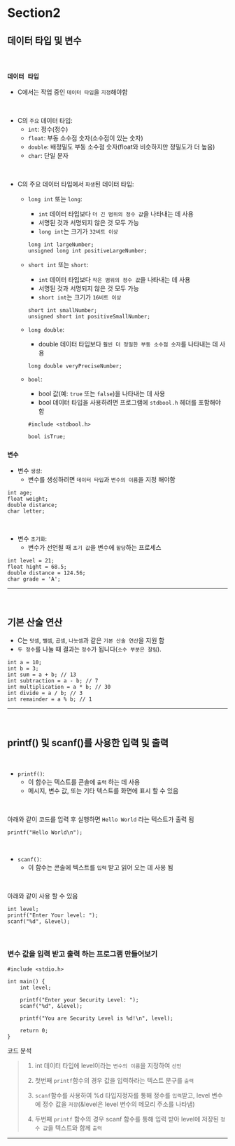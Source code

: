 # Section2

## 데이터 타입 및 변수

</br>

### `데이터 타입`

- C에서는 작업 중인 `데이터 타입`을 `지정`해야함

</br>

- C의 `주요` 데이터 타입:
  - `int`: 정수(정수)
  - `float`: 부동 소수점 숫자(소수점이 있는 숫자)
  - `double`: 배정밀도 부동 소수점 숫자(float와 비슷하지만 정밀도가 더 높음)
  - `char`: 단일 문자

</br>

- C의 주요 데이터 타입에서 `파생`된 데이터 타입:
  - `long int` 또는 `long`: 
    - `int` 데이터 타입보다 `더 긴 범위의 정수 값`을 나타내는 데 사용 
    - 서명된 것과 서명되지 않은 것 모두 가능 
    - `long int`는 크기가 `32비트 이상`
  
    ```
    long int largeNumber;
    unsigned long int positiveLargeNumber;
    ```

  - `short int` 또는 `short`: 
    - `int` 데이터 타입보다 `작은 범위의 정수 값`을 나타내는 데 사용
    - 서명된 것과 서명되지 않은 것 모두 가능
    - `short int`는 크기가 `16비트 이상`
    ```
    short int smallNumber;
    unsigned short int positiveSmallNumber;
    ```

  - `long double`: 
    - double 데이터 타입보다 `훨씬 더 정밀한 부동 소수점 숫자`를 나타내는 데 사용
    ```
    long double veryPreciseNumber;
    ```

  - `bool`: 
    - bool 값(예: `true` 또는 `false`)을 나타내는 데 사용
    - bool 데이터 타입을 사용하려면 프로그램에 `stdbool.h` 헤더를 포함해야 함
    ```
    #include <stdbool.h>

    bool isTrue;
    ```



### `변수`

- 변수 `생성`:
  - 변수를 생성하려면 `데이터 타입`과 `변수의 이름`을 지정 해야함 
```
int age;
float weight;
double distance;
char letter;
```

</br> 

- 변수 `초기화`:
  - 변수가 선언될 때 `초기 값`을 변수에 `할당`하는 프로세스
```
int level = 21;
float hight = 68.5;
double distance = 124.56;
char grade = 'A';
```

---

</br>

## 기본 산술 연산

- C는 `덧셈`, `뺄셈`, `곱셈`, `나눗셈`과 같은 `기본 산술 연산`을 지원 함
- `두 정수`를 나눌 때 결과는 `정수`가 됩니다(`소수 부분은 잘림`).

```
int a = 10;
int b = 3;
int sum = a + b; // 13
int subtraction = a - b; // 7
int multiplication = a * b; // 30
int divide = a / b; // 3
int remainder = a % b; // 1
```

---

</br>

## printf() 및 scanf()를 사용한 입력 및 출력

</br>

- `printf()`: 
  - 이 함수는 텍스트를 콘솔에 `출력` 하는 데 사용
  - 메시지, 변수 값, 또는 기타 텍스트를 화면에 표시 할 수 있음

</br>

아래와 같이 코드를 입력 후 실행하면 `Hello World` 라는 텍스트가 출력 됨 
```
printf("Hello World\n");
```

</br>

- `scanf()`:
  - 이 함수는 콘솔에 텍스트를 `입력` 받고 읽어 오는 데 사용 됨
  
</br>

아래와 같이 사용 할 수 있음
```
int level;
printf("Enter Your level: ");
scanf("%d", &level);
```

</br>

### 변수 값을 입력 받고 출력 하는 프로그램 만들어보기

```
#include <stdio.h>

int main() {
    int level;
    
    printf("Enter your Security Level: ");
    scanf("%d", &level);
    
    printf("You are Security Level is %d!\n", level);
    
    return 0;
}
```

코드 분석

> 1. int 데이터 타입에 level이라는 `변수의 이름`을 지정하여 `선언`</br>
> 
> 2. 첫번째 `printf`함수의 경우 값을 입력하라는 텍스트 문구를 `출력`</br>
> 
> 3. `scanf`함수를 사용하여 %d 타입지정자를 통해 정수를 `입력`받고, level 변수에 정수 값을 `저장`(&level은 level 변수의 메모리 주소를 나타냄)
> 
> 4. 두번째 `printf` 함수의 경우 scanf 함수를 통해 입력 받아 level에 저장된 `정수 값`을 텍스트와 함께 `출력`


---